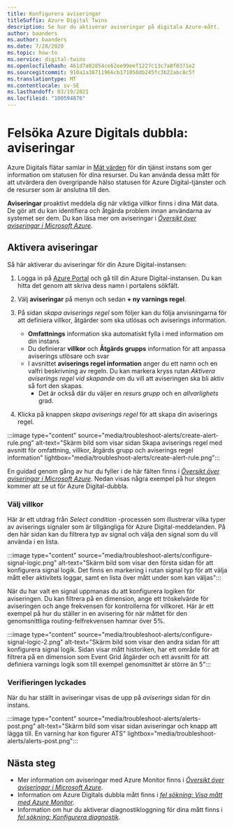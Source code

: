 ```yaml
---
title: Konfigurera aviseringar
titleSuffix: Azure Digital Twins
description: Se hur du aktiverar aviseringar på digitala Azure-mått.
author: baanders
ms.author: baanders
ms.date: 7/28/2020
ms.topic: how-to
ms.service: digital-twins
ms.openlocfilehash: 461d7a82854ce62ee99eef1227c13c7a8f0371e2
ms.sourcegitcommit: 910a1a38711966cb171050db245fc3b22abc8c5f
ms.translationtype: MT
ms.contentlocale: sv-SE
ms.lasthandoff: 03/19/2021
ms.locfileid: "100594876"
---
```

# <a name="troubleshooting-azure-digital-twins-alerts"></a>Felsöka Azure Digitals dubbla: aviseringar

Azure Digitals flätar samlar in [Mät värden](troubleshoot-metrics.md) för din tjänst instans som ger information om statusen för dina resurser. Du kan använda dessa mått för att utvärdera den övergripande hälso statusen för Azure Digital-tjänster och de resurser som är anslutna till den.

**Aviseringar** proaktivt meddela dig när viktiga villkor finns i dina Mät data. De gör att du kan identifiera och åtgärda problem innan användarna av systemet ser dem. Du kan läsa mer om aviseringar i [*Översikt över aviseringar i Microsoft Azure*](../azure-monitor/alerts/alerts-overview.md).

## <a name="turn-on-alerts"></a>Aktivera aviseringar

Så här aktiverar du aviseringar för din Azure Digital-instansen:

1. Logga in på [Azure Portal](https://portal.azure.com) och gå till din Azure Digital-instansen. Du kan hitta det genom att skriva dess namn i portalens sökfält. 

2. Välj **aviseringar** på menyn och sedan **+ ny varnings regel**.

3. På sidan *skapa aviserings regel* som följer kan du följa anvisningarna för att definiera villkor, åtgärder som ska utlösas och aviserings information.     
    * **Omfattnings** information ska automatiskt fylla i med information om din instans
    * Du definierar **villkor** och **Åtgärds grupps** information för att anpassa aviserings utlösare och svar
    * I avsnittet **aviserings regel information** anger du ett namn och en valfri beskrivning av regeln. Du kan markera kryss rutan _Aktivera aviserings regel vid skapande_ om du vill att aviseringen ska bli aktiv så fort den skapas.
        - Det är också där du väljer en _resurs grupp_ och en _allvarlighets_ grad.

4. Klicka på knappen _skapa aviserings regel_ för att skapa din aviserings regel.

:::image type="content" source="media/troubleshoot-alerts/create-alert-rule.png" alt-text="Skärm bild som visar sidan Skapa aviserings regel med avsnitt för omfattning, villkor, åtgärds grupp och aviserings regel information" lightbox="media/troubleshoot-alerts/create-alert-rule.png":::

En guidad genom gång av hur du fyller i de här fälten finns i [*Översikt över aviseringar i Microsoft Azure*](../azure-monitor/alerts/alerts-overview.md). Nedan visas några exempel på hur stegen kommer att se ut för Azure Digital-dubbla.

### <a name="select-conditions"></a>Välj villkor

Här är ett utdrag från *Select condition* -processen som illustrerar vilka typer av aviserings signaler som är tillgängliga för Azure Digital-meddelanden. På den här sidan kan du filtrera typ av signal och välja den signal som du vill använda i en lista.

:::image type="content" source="media/troubleshoot-alerts/configure-signal-logic.png" alt-text="Skärm bild som visar den första sidan för att konfigurera signal logik. Det finns en markering i rutan signal typ för att välja mått eller aktivitets loggar, samt en lista över mått under som kan väljas":::

När du har valt en signal uppmanas du att konfigurera logiken för aviseringen. Du kan filtrera på en dimension, ange ett tröskelvärde för aviseringen och ange frekvensen för kontrollerna för villkoret. Här är ett exempel på hur du ställer in en avisering för när måttet för den genomsnittliga routing-felfrekvensen hamnar över 5%.

:::image type="content" source="media/troubleshoot-alerts/configure-signal-logic-2.png" alt-text="Skärm bild som visar den andra sidan för att konfigurera signal logik. Sidan visar mått historiken, har ett område för att filtrera på en dimension som Event Grid åtgärder och ett avsnitt för att definiera varnings logik som till exempel genomsnittet är större än 5":::

### <a name="verify-success"></a>Verifieringen lyckades

När du har ställt in aviseringar visas de upp på *aviserings* sidan för din instans.
 
:::image type="content" source="media/troubleshoot-alerts/alerts-post.png" alt-text="Skärm bild som visar sidan aviseringar och knapp att lägga till. En varning har kon figurer ATS" lightbox="media/troubleshoot-alerts/alerts-post.png":::

## <a name="next-steps"></a>Nästa steg

* Mer information om aviseringar med Azure Monitor finns i [*Översikt över aviseringar i Microsoft Azure*](../azure-monitor/alerts/alerts-overview.md).
* Information om Azure Digitals dubbla mått finns i [*fel sökning: Visa mått med Azure Monitor*](troubleshoot-metrics.md).
* Information om hur du aktiverar diagnostikloggning för dina mått finns i [*fel sökning: Konfigurera diagnostik*](troubleshoot-diagnostics.md).
